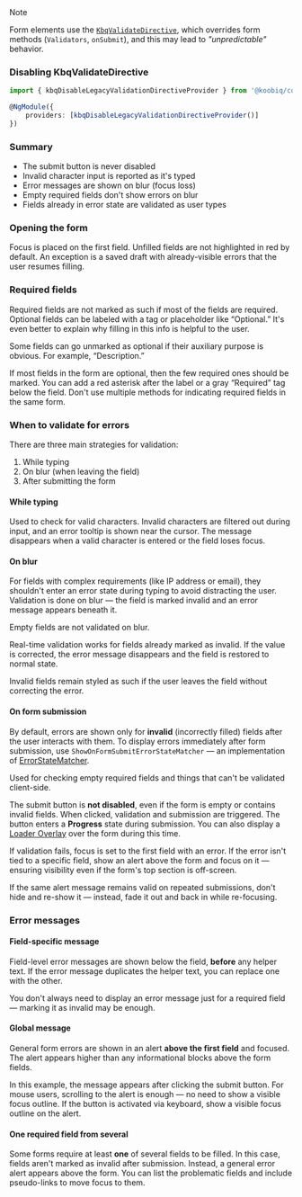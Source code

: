<div class="kbq-callout kbq-callout_warning">
<div class="kbq-callout__header">Note</div>
<div class="kbq-callout__content kbq-docs-element-last-child-margin-bottom-0">

Form elements use the [`KbqValidateDirective`](https://github.com/koobiq/angular-components/blob/main/packages/components/form-field/validate.directive.ts), which overrides form methods (`Validators`, `onSubmit`), and this may lead to _"unpredictable"_ behavior.

</div>
</div>

### Disabling KbqValidateDirective

```ts
import { kbqDisableLegacyValidationDirectiveProvider } from '@koobiq/components/core';

@NgModule({
    providers: [kbqDisableLegacyValidationDirectiveProvider()]
})
```

### Summary

- The submit button is never disabled
- Invalid character input is reported as it's typed
- Error messages are shown on blur (focus loss)
- Empty required fields don't show errors on blur
- Fields already in error state are validated as user types

### Opening the form

Focus is placed on the first field. Unfilled fields are not highlighted in red by default. An exception is a saved draft with already-visible errors that the user resumes filling.

<!-- example(validation-on-open) -->

### Required fields

Required fields are not marked as such if most of the fields are required. Optional fields can be labeled with a tag or placeholder like “Optional.” It's even better to explain why filling in this info is helpful to the user.

<!-- example(validation-optional-label) -->

Some fields can go unmarked as optional if their auxiliary purpose is obvious. For example, “Description.”

If most fields in the form are optional, then the few required ones should be marked. You can add a red asterisk after the label or a gray “Required” tag below the field. Don't use multiple methods for indicating required fields in the same form.

<!-- example(validation-required-label) -->

### When to validate for errors

There are three main strategies for validation:

1. While typing
2. On blur (when leaving the field)
3. After submitting the form

#### While typing

Used to check for valid characters. Invalid characters are filtered out during input, and an error tooltip is shown near the cursor. The message disappears when a valid character is entered or the field loses focus.

<!-- example(validation-on-type) -->

#### On blur

For fields with complex requirements (like IP address or email), they shouldn't enter an error state during typing to avoid distracting the user. Validation is done on blur — the field is marked invalid and an error message appears beneath it.

<!-- example(validation-on-blur) -->

Empty fields are not validated on blur.

Real-time validation works for fields already marked as invalid. If the value is corrected, the error message disappears and the field is restored to normal state.

Invalid fields remain styled as such if the user leaves the field without correcting the error.

<!-- example(validation-on-blur-filled) -->

#### On form submission

By default, errors are shown only for **invalid** (incorrectly filled) fields after the user interacts with them.
To display errors immediately after form submission, use `ShowOnFormSubmitErrorStateMatcher` — an implementation of [ErrorStateMatcher](https://github.com/koobiq/angular-components/blob/main/packages/components/core/error/error-state-matcher.ts).

Used for checking empty required fields and things that can't be validated client-side.

The submit button is **not disabled**, even if the form is empty or contains invalid fields. When clicked, validation and submission are triggered. The button enters a **Progress** state during submission. You can also display a [Loader Overlay](/ru/components/loader-overlay) over the form during this time.

If validation fails, focus is set to the first field with an error. If the error isn't tied to a specific field, show an alert above the form and focus on it — ensuring visibility even if the form's top section is off-screen.

If the same alert message remains valid on repeated submissions, don't hide and re-show it — instead, fade it out and back in while re-focusing.

<!-- example(validation-on-submit) -->

### Error messages

#### Field-specific message

Field-level error messages are shown below the field, **before** any helper text. If the error message duplicates the helper text, you can replace one with the other.

<!-- example(validation-message-for-specific-field) -->

You don't always need to display an error message just for a required field — marking it as invalid may be enough.

<!-- example(validation-no-message) -->

#### Global message

General form errors are shown in an alert **above the first field** and focused. The alert appears higher than any informational blocks above the form fields.

In this example, the message appears after clicking the submit button. For mouse users, scrolling to the alert is enough — no need to show a visible focus outline. If the button is activated via keyboard, show a visible focus outline on the alert.

<!-- example(validation-message-global) -->

#### One required field from several

Some forms require at least **one** of several fields to be filled. In this case, fields aren't marked as invalid after submission. Instead, a general error alert appears above the form. You can list the problematic fields and include pseudo-links to move focus to them.

<!-- example(validation-message-global-with-links) -->
